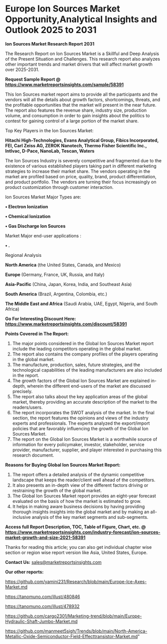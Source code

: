 # Europe Ion Sources Market Opportunity,Analytical Insights and Outlook 2025 to 2031

<strong>Ion Sources Market Research Report 2031</strong>

The Research Report on Ion Sources Market is a Skillful and Deep Analysis of the Present Situation and Challenges. This research report also analyzes other important trends and market drivers that will affect market growth over 2025-2031.

<strong>Request Sample Report @ <a href=https://www.marketreportsinsights.com/sample/58391>https://www.marketreportsinsights.com/sample/58391</a></strong>

This Ion Sources market report aims to provide all the participants and the vendors will all the details about growth factors, shortcomings, threats, and the profitable opportunities that the market will present in the near future. The report also features the revenue share, industry size, production volume, and consumption in order to gain insights about the politics to contest for gaining control of a large portion of the market share.

Top Key Players in the Ion Sources Market:

<strong>Hitachi High-Technologies, Evans Analytical Group, Fibics Incorporated, FEI, Carl Zeiss AG, ZEROK Nanotech, Thermo Fisher Scientific Inc., Intlvac, D-Pace, NanoLab, Tescan, Waters</strong>

The Ion Sources Industry is severely competitive and fragmented due to the existence of various established players taking part in different marketing strategies to increase their market share. The vendors operating in the market are profiled based on price, quality, brand, product differentiation, and product portfolio. The vendors are turning their focus increasingly on product customization through customer interaction.

Ion Sources Market Major Types are:

<strong>• Electron Ionization

• Chemical Ionization

• Gas Discharge Ion Sources</strong>

Market Major end-user applications :

<strong>• .</strong>

Regional Analysis

</u><strong><b>North America</b></strong> (the United States, Canada, and Mexico)

<strong><b>Europe </b></strong>(Germany, France, UK, Russia, and Italy)

<strong><b>Asia-Pacific</b></strong> (China, Japan, Korea, India, and Southeast Asia)

<strong><b>South America</b></strong> (Brazil, Argentina, Colombia, etc.)

<strong><b>The Middle East and Africa</b></strong> (Saudi Arabia, UAE, Egypt, Nigeria, and South Africa)

<strong>Go For Interesting Discount Here: <a href=https://www.marketreportsinsights.com/discount/58391>https://www.marketreportsinsights.com/discount/58391</a></strong>

<strong>Points Covered in The Report:</strong>
<ol>
  <li>The major points considered in the Global Ion Sources Market report include the leading competitors operating in the global market.</li>
  <li>The report also contains the company profiles of the players operating in the global market.</li>
  <li>The manufacture, production, sales, future strategies, and the technological capabilities of the leading manufacturers are also included in the report.</li>
  <li>The growth factors of the Global Ion Sources Market are explained in-depth, wherein the different end-users of the market are discussed precisely.</li>
  <li>The report also talks about the key application areas of the global market, thereby providing an accurate description of the market to the readers/users.</li>
  <li>The report incorporates the SWOT analysis of the market. In the final section, the report features the opinions and views of the industry experts and professionals. The experts analyzed the export/import policies that are favorably influencing the growth of the Global Ion Sources Market.</li>
  <li>The report on the Global Ion Sources Market is a worthwhile source of information for every policymaker, investor, stakeholder, service provider, manufacturer, supplier, and player interested in purchasing this research document.</li>
</ol>
<strong>Reasons for Buying Global Ion Sources Market Report:</strong>

<ol>
  <li>The report offers a detailed analysis of the dynamic competitive landscape that keeps the reader/client well ahead of the competitors.</li>
  <li>It also presents an in-depth view of the different factors driving or restraining the growth of the global market.</li>
  <li>The Global Ion Sources Market report provides an eight-year forecast evaluated on the basis of how the market is estimated to grow.</li>
  <li>It helps in making aware business decisions by having providing thorough insights insights into the global market and by making an all-inclusive analysis of the key market segments and sub-segments.</li>
</ol>
<strong>Access full Report Description, TOC, Table of Figure, Chart, etc. @ <a href=https://www.marketreportsinsights.com/industry-forecast/ion-sources-market-growth-and-size-2021-58391>https://www.marketreportsinsights.com/industry-forecast/ion-sources-market-growth-and-size-2021-58391</a></strong>


Thanks for reading this article; you can also get individual chapter wise section or region wise report version like Asia, United States, Europe.

<strong>Contact Us:</strong>
sales@marketreportsinsights.com

<strong>Our other reports:</strong>

<a href=https://github.com/yamini231/Research/blob/main/Europe-Ice-Axes-Market.md>https://github.com/yamini231/Research/blob/main/Europe-Ice-Axes-Market.md</a>

<a href=https://tanomuno.com/illust/480846>https://tanomuno.com/illust/480846</a>

<a href=https://tanomuno.com/illust/478932>https://tanomuno.com/illust/478932</a>

<a href=https://github.com/cargo2301/Marketing-trend/blob/main/Europe-Hydraulic-Shaft-Jumbo-Market.md>https://github.com/cargo2301/Marketing-trend/blob/main/Europe-Hydraulic-Shaft-Jumbo-Market.md</a>

<a href=https://github.com/manmeet5sigh/Trends/blob/main/North-America-Metallic-Oxide-Semiconductor-Field-Effecttransistor-Market.md>https://github.com/manmeet5sigh/Trends/blob/main/North-America-Metallic-Oxide-Semiconductor-Field-Effecttransistor-Market.md</a>"
